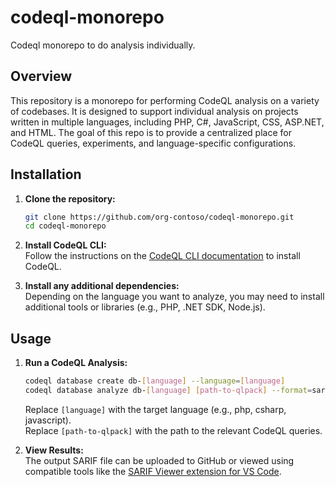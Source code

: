 # codeql-monorepo

Codeql monorepo to do analysis individually.

## Overview

This repository is a monorepo for performing CodeQL analysis on a variety of codebases. It is designed to support individual analysis on projects written in multiple languages, including PHP, C#, JavaScript, CSS, ASP.NET, and HTML. The goal of this repo is to provide a centralized place for CodeQL queries, experiments, and language-specific configurations.

## Installation

1. **Clone the repository:**
   ```bash
   git clone https://github.com/org-contoso/codeql-monorepo.git
   cd codeql-monorepo
   ```

2. **Install CodeQL CLI:**  
   Follow the instructions on the [CodeQL CLI documentation](https://docs.github.com/en/code-security/code-scanning/using-codeql-cli) to install CodeQL.

3. **Install any additional dependencies:**  
   Depending on the language you want to analyze, you may need to install additional tools or libraries (e.g., PHP, .NET SDK, Node.js).

## Usage

1. **Run a CodeQL Analysis:**
   ```bash
   codeql database create db-[language] --language=[language]
   codeql database analyze db-[language] [path-to-qlpack] --format=sarifv2.1.0 --output=results.sarif
   ```

   Replace `[language]` with the target language (e.g., php, csharp, javascript).  
   Replace `[path-to-qlpack]` with the path to the relevant CodeQL queries.

2. **View Results:**  
   The output SARIF file can be uploaded to GitHub or viewed using compatible tools like the [SARIF Viewer extension for VS Code](https://marketplace.visualstudio.com/items?itemName=MS-SarifVSCode.sarif-tools).
